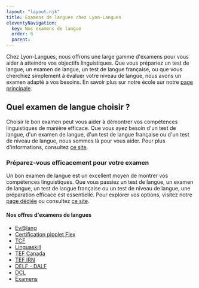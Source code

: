 ```yaml
---
layout: "layout.njk"
title: Examens de langues chez Lyon-Langues
eleventyNavigation:
  key: Nos examens de langue
  order: 6
  parent:
---
```


Chez Lyon-Langues, nous offrons une large gamme d'examens pour vous aider à atteindre vos objectifs linguistiques. Que vous prépariez un test de langue, un examen de langue, un test de langue française, ou que vous cherchiez simplement à évaluer votre niveau de langue, nous avons un examen adapté à vos besoins. En savoir plus sur notre école sur notre [page principale](/).

## Quel examen de langue choisir ?
Choisir le bon examen peut vous aider à démontrer vos compétences linguistiques de manière efficace. Que vous ayez besoin d'un test de langue, d'un examen de langue, d'un test de langue française ou d'un test de niveau de langue, nous sommes là pour vous aider. Pour plus d'informations, consultez [ce site](http://site-pertinent-1.com).

### Préparez-vous efficacement pour votre examen
Un bon examen de langue est un excellent moyen de montrer vos compétences linguistiques. Que vous passiez un test de langue, un examen de langue, un test de langue française ou un test de niveau de langue, une préparation efficace est essentielle. Pour explorer vos options, visitez notre [page dédiée](../lien-interne) ou consultez [ce site](http://site-pertinent-3.com).

#### Nos offres d'examens de langues
- [Ev@lang](./evalang)
- [Certification pipplet Flex](./certification-pipplet-flex)
- [TCF](./tcf)
- [Linguaskill](./linguaskill)
- [TEF Canada](./tef-canada)
- [TEF IRN](./tef-irn)
- [DELF - DALF](./delf-dalf)
- [DCL](./dcl)
- [Examens](.)